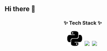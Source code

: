## Hi there 👋

<h3 align="center">✨ Tech Stack ✨</h3>
<div align="center">
  <img src="https://github.com/jjjabcd/jjjabcd/blob/main/python.svg" />&nbsp
  <img src="https://img.shields.io/badge/javascript-F7DF1E.svg?style=for-the-badge&logo=javascript&logoColor=20232a" />&nbsp
  <img src="https://img.shields.io/badge/html5-E34F26.svg?style=for-the-badge&logo=html5&logoColor=white" />&nbsp
</div>
